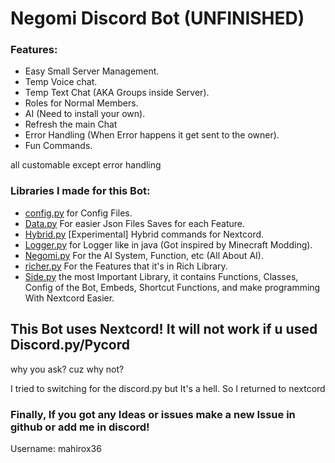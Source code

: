 # Negomi Discord Bot (UNFINISHED)

### Features:

- Easy Small Server Management.
- Temp Voice chat.
- Temp Text Chat (AKA Groups inside Server).
- Roles for Normal Members.
- AI (Need to install your own).
- Refresh the main Chat
- Error Handling (When Error happens it get sent to the owner).
- Fun Commands.

all customable except error handling

### Libraries I made for this Bot:

- [config.py](https://github.com/mahirox36/Negomi/blob/main/Lib/config.py) for Config Files.
- [Data.py](https://github.com/mahirox36/Negomi/blob/main/Lib/Data.py) For easier Json Files Saves for each Feature.
- [Hybrid.py](https://github.com/mahirox36/Negomi/blob/main/Lib/Hybrid.py) [Experimental] Hybrid commands for Nextcord.
- [Logger.py](https://github.com/mahirox36/Negomi/blob/main/Lib/Logger.py) for Logger like in java (Got inspired by Minecraft Modding).
- [Negomi.py](https://github.com/mahirox36/Negomi/blob/main/Lib/Negomi.py) For the AI System, Function, etc (All About AI).
- [richer.py](https://github.com/mahirox36/Negomi/blob/main/Lib/richer.py) For the Features that it's in Rich Library.
- [Side.py](https://github.com/mahirox36/Negomi/blob/main/Lib/Side.py) the most Important Library, it contains Functions, Classes, Config of the Bot, Embeds, Shortcut Functions, and make programming With Nextcord Easier.

## This Bot uses Nextcord! It will not work if u used Discord.py/Pycord

why you ask? cuz why not?

I tried to switching for the discord.py but It's a hell. So I returned to nextcord

### Finally, If you got any Ideas or issues make a new Issue in github or add me in discord!

Username: mahirox36
